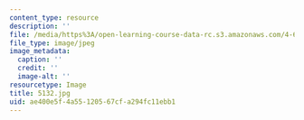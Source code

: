 ```yaml
---
content_type: resource
description: ''
file: /media/https%3A/open-learning-course-data-rc.s3.amazonaws.com/4-614-religious-architecture-and-islamic-cultures-fall-2002/ae400e5f4a55120567cfa294fc11ebb1_5132.jpg
file_type: image/jpeg
image_metadata:
  caption: ''
  credit: ''
  image-alt: ''
resourcetype: Image
title: 5132.jpg
uid: ae400e5f-4a55-1205-67cf-a294fc11ebb1
---
```

